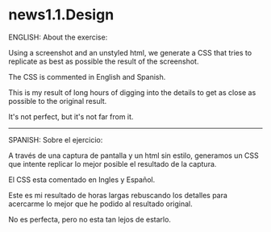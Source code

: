 # news1.1.Design

ENGLISH: About the exercise:

Using a screenshot and an unstyled html, we generate a CSS
that tries to replicate as best as possible the result of the screenshot.

The CSS is commented in English and Spanish.

This is my result of long hours of digging into the details to get as close as
possible to the original result.

It's not perfect, but it's not far from it.

---

SPANISH: Sobre el ejercicio:

A través de una captura de pantalla y un html sin estilo,
generamos un CSS que intente replicar lo mejor posible el resultado de la captura.

El CSS esta comentado en Ingles y Español.

Este es mi resultado de horas largas rebuscando los detalles para acercarme lo mejor
que he podido al resultado original.

No es perfecta, pero no esta tan lejos de estarlo.

